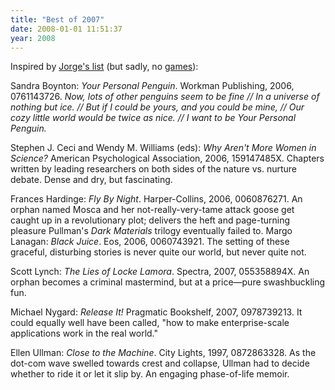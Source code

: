 ```yaml
---
title: "Best of 2007"
date: 2008-01-01 11:51:37
year: 2008
---
```

Inspired by <a href="http://catenary.wordpress.com/2007/12/31/2007-recommendations-books/">Jorge's list</a> (but sadly, no <a href="http://catenary.wordpress.com/2007/12/31/2007-recommendations-games/">games</a>):

Sandra Boynton: <cite>Your Personal Penguin</cite>.  Workman Publishing, 2006, 0761143726.  <em>Now, lots of other penguins seem to be fine // In a universe of nothing but ice. // But if I could be yours, and you could be mine, // Our cozy little world would be twice as nice. // I want to be Your Personal Penguin.</em>

Stephen J. Ceci and Wendy M. Williams (eds): <cite>Why Aren't More Women in Science?</cite> American Psychological Association, 2006, 159147485X.  Chapters written by leading researchers on both sides of the nature vs. nurture debate.  Dense and dry, but fascinating.

Frances Hardinge: <em>Fly By Night</em>. Harper-Collins, 2006, 0060876271. An orphan named Mosca and her not-really-very-tame attack goose get caught up in a revolutionary plot; delivers the heft and page-turning pleasure Pullman's <em>Dark Materials</em> trilogy eventually failed to.
Margo Lanagan: <cite>Black Juice</cite>.  Eos, 2006, 0060743921. The setting of these graceful, disturbing stories is never quite our world, but never quite not.

Scott Lynch: <cite>The Lies of Locke Lamora</cite>.  Spectra, 2007, 055358894X.  An orphan becomes a criminal mastermind, but at a price—pure swashbuckling fun.

Michael Nygard: <cite>Release It!</cite> Pragmatic Bookshelf, 2007, 0978739213.  It could equally well have been called, "how to make enterprise-scale applications work in the real world."

Ellen Ullman: <cite>Close to the Machine</cite>.  City Lights, 1997, 0872863328.  As the dot-com wave swelled towards crest and collapse, Ullman had to decide whether to ride it or let it slip by. An engaging phase-of-life memoir.

